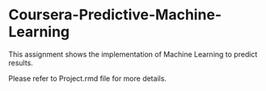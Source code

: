 Coursera-Predictive-Machine-Learning
====

This assignment shows the implementation of Machine Learning to predict results. 

Please refer to Project.rmd file for more details. 
